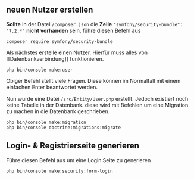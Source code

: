 ## neuen Nutzer erstellen

**Sollte** in der Datei `/composer.json` die **Zeile** `"symfony/security-bundle": "7.2.*"` **nicht vorhanden** sein, führe diesen Befehl aus

```
composer require symfony/security-bundle
```

Als nächstes erstelle einen Nutzer. Hierfür muss alles von [[Datenbankverbindung]] funktionieren.

```
php bin/console make:user
```

Obiger Befehl stellt viele Fragen. Diese können im Normalfall mit einem einfachen Enter beantwortet werden.

Nun wurde eine Datei `/src/Entity/User.php` erstellt. Jedoch existiert noch keine Tabelle in der Datenbank. diese wird mit Befehlen um eine Migration zu machen in die Datenbank geschrieben.

```
php bin/console make:migration
php bin/console doctrine:migrations:migrate
```

## Login- & Registrierseite generieren

Führe diesen Befehl aus um eine Login Seite zu generieren

```
php bin/console make:security:form-login
```

